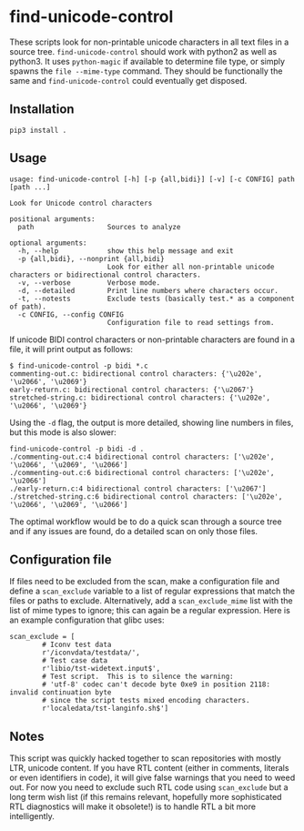 # find-unicode-control

These scripts look for non-printable unicode characters in all text files in a
source tree.  `find-unicode-control` should work with python2 as well as
python3.  It uses `python-magic` if available to determine file type, or simply
spawns the `file --mime-type` command.  They should be functionally the same
and `find-unicode-control` could eventually get disposed.

## Installation

```
pip3 install .
```

## Usage

```
usage: find-unicode-control [-h] [-p {all,bidi}] [-v] [-c CONFIG] path [path ...]

Look for Unicode control characters

positional arguments:
  path                  Sources to analyze

optional arguments:
  -h, --help            show this help message and exit
  -p {all,bidi}, --nonprint {all,bidi}
                        Look for either all non-printable unicode characters or bidirectional control characters.
  -v, --verbose         Verbose mode.
  -d, --detailed        Print line numbers where characters occur.
  -t, --notests         Exclude tests (basically test.* as a component of path).
  -c CONFIG, --config CONFIG
                        Configuration file to read settings from.
```

If unicode BIDI control characters or non-printable characters are found in a
file, it will print output as follows:

```
$ find-unicode-control -p bidi *.c
commenting-out.c: bidirectional control characters: {'\u202e', '\u2066', '\u2069'}
early-return.c: bidirectional control characters: {'\u2067'}
stretched-string.c: bidirectional control characters: {'\u202e', '\u2066', '\u2069'}
```

Using the `-d` flag, the output is more detailed, showing line numbers in
files, but this mode is also slower:

```
find-unicode-control -p bidi -d .
./commenting-out.c:4 bidirectional control characters: ['\u202e', '\u2066', '\u2069', '\u2066']
./commenting-out.c:6 bidirectional control characters: ['\u202e', '\u2066']
./early-return.c:4 bidirectional control characters: ['\u2067']
./stretched-string.c:6 bidirectional control characters: ['\u202e', '\u2066', '\u2069', '\u2066']
```

The optimal workflow would be to do a quick scan through a source tree and if
any issues are found, do a detailed scan on only those files.

## Configuration file

If files need to be excluded from the scan, make a configuration file and
define a `scan_exclude` variable to a list of regular expressions that match
the files or paths to exclude.  Alternatively, add a `scan_exclude_mime` list
with the list of mime types to ignore; this can again be a regular expression.
Here is an example configuration that glibc uses:

```
scan_exclude = [
        # Iconv test data
        r'/iconvdata/testdata/',
        # Test case data
        r'libio/tst-widetext.input$',
        # Test script.  This is to silence the warning:
        # 'utf-8' codec can't decode byte 0xe9 in position 2118: invalid continuation byte
        # since the script tests mixed encoding characters.
        r'localedata/tst-langinfo.sh$']
```

## Notes

This script was quickly hacked together to scan repositories with mostly LTR,
unicode content.  If you have RTL content (either in comments, literals or even
identifiers in code), it will give false warnings that you need to weed out.
For now you need to exclude such RTL code using `scan_exclude` but a long term
wish list (if this remains relevant, hopefully more sophisticated RTL
diagnostics will make it obsolete!) is to handle RTL a bit more intelligently.
